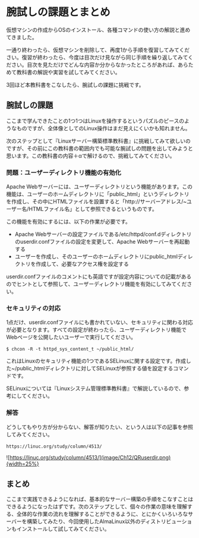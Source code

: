 # 腕試しの課題とまとめ
仮想マシンの作成からOSのインストール、各種コマンドの使い方の解説と進めてきました。

一通り終わったら、仮想マシンを削除して、再度1から手順を復習してみてください。復習が終わったら、今度は目次だけ見ながら同じ手順を繰り返してみてください。目次を見ただけでどんな内容か分からなかったところがあれば、あらためて教科書の解説や実習を試してみてください。

3回ほど本教科書をこなしたら、腕試しの課題に挑戦です。

## 腕試しの課題
ここまで学んできたことの1つ1つはLinuxを操作するというパズルのピースのようなものですが、全体像としてのLinux操作はまだ見えにくいかも知れません。

次のステップとして『Linuxサーバー構築標準教科書』に挑戦してみて欲しいのですが、その前にこの教科書の範囲内でも可能な腕試しの問題を出してみようと思います。この教科書の内容＋αで解けるので、挑戦してみてください。

### 問題：ユーザーディレクトリ機能の有効化
Apache Webサーバーには、ユーザーディレクトリという機能があります。この機能は、ユーザーのホームディレクトリに「public_html」というディレクトリを作成し、その中にHTMLファイルを設置すると「http://サーバーアドレス/~ユーザー名/HTMLファイル名」として参照できるというものです。

この機能を有効にするには、以下の作業が必要です。

- Apache Webサーバーの設定ファイルである/etc/httpd/conf.dディレクトリのuserdir.confファイルの設定を変更して、Apache Webサーバーを再起動する
- ユーザーを作成し、そのユーザーのホームディレクトリにpublic_htmlディレクトリを作成して、必要なアクセス権を設定する

userdir.confファイルのコメントにも英語ですが設定内容についての記載があるのでヒントとして参照して、ユーザーディレクトリ機能を有効にしてみてください。

### セキュリティの対応
1点だけ、userdir.confファイルにも書かれていない、セキュリティに関わる対応が必要となります。すべての設定が終わったら、ユーザーディレクトリ機能でWebページを公開したいユーザーで実行してください。

```
$ chcon -R -t httpd_sys_content_t ~/public_html/
```

これはLinuxのセキュリティ機能の1つであるSELinuxに関する設定です。作成した~/public_htmlディレクトリに対してSELinuxが参照する値を設定するコマンドです。

SELinuxについては『Linuxシステム管理標準教科書』で解説しているので、参考にしてください。

### 解答
どうしてもやり方が分からない、解答が知りたい、という人は以下の記事を参照してみてください。

```
https://linuc.org/study/column/4513/
```

![https://linuc.org/study/column/4513/](image/Ch12/QRuserdir.png){width=25%}


## まとめ
ここまで実践できるようになれば、基本的なサーバー構築の手順をこなすことはできるようになったはずです。次のステップとして、個々の作業の意味を理解する、全体的な作業の流れを理解することができるように、とにかくいろいろなサーバーを構築してみたり、今回使用したAlmaLinux以外のディストリビューションもインストールして試してみてください。

